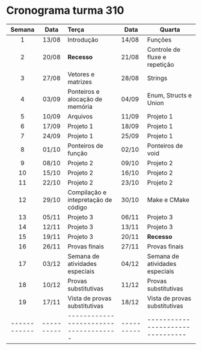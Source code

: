 # Cronograma turma 310

| **Semana** | **Data** | **Terça**                           | **Data** | **Quarta**                     |
|:----------:|:--------:|:------------------------------------|----------|--------------------------------|
|      1     |   13/08  | Introdução                          | 14/08    | Funções                        |
|      2     |   20/08  | **Recesso**                         | 21/08    | Controle de fluxe e repetição  |
|      3     |   27/08  | Vetores e matrizes                  | 28/08    | Strings                        |
|      4     |   03/09  | Ponteiros e alocação de memória     | 04/09    | Enum, Structs e Union          |
|      5     |   10/09  | Arquivos                            | 11/09    | Projeto 1                      |
|      6     |   17/09  | Projeto 1                           | 18/09    | Projeto 1                      |
|      7     |   24/09  | Projeto 1                           | 25/09    | Projeto 1                      |
|      8     |   01/10  | Ponteiros de função                 | 02/10    | Ponteiros de void              |
|      9     |   08/10  | Projeto 2                           | 09/10    | Projeto 2                      |
|     10     |   15/10  | Projeto 2                           | 16/10    | Projeto 2                      |
|     11     |   22/10  | Projeto 2                           | 23/10    | Projeto 2                      |
|     12     |   29/10  | Compilação e intepretação de código | 30/10    | Make e CMake                   |
|     13     |   05/11  | Projeto 3                           | 06/11    | Projeto 3                      |
|     14     |   12/11  | Projeto 3                           | 13/11    | Projeto 3                      |
|     15     |   19/11  | Projeto 3                           | 20/11    | **Recesso**                    |
|     16     |   26/11  | Provas finais                       | 27/11    | Provas finais                  |
|     17     |   03/12  | Semana de atividades especiais      | 04/12    | Semana de atividades especiais |
|     18     |   10/12  | Provas substitutivas                | 11/12    | Provas substitutivas           |
|     19     |   17/11  | Vista de provas substitutivas       | 18/12    | Vista de provas substitutivas  |
|------------|----------|-------------------------------------|----------|--------------------------------|
